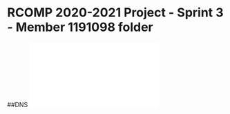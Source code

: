 RCOMP 2020-2021 Project - Sprint 3 - Member 1191098 folder
===========================================

##DNS
![dna_database.png](dna_database.pgn)